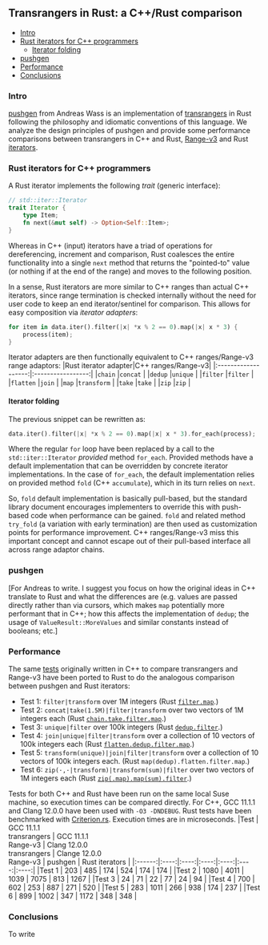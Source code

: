 ## Transrangers in Rust: a C++/Rust comparison
* [Intro](#intro)
* [Rust iterators for C++ programmers](#rust-iterators-for-c-programmers)
  * [Iterator folding](#iterator-folding)
* [pushgen](#pushgen)
* [Performance](#performance)
* [Conclusions](#conclusions)
### Intro
[pushgen](https://github.com/AndWass/pushgen) from Andreas Wass is an implementation of [transrangers](README.md) in Rust following the philosophy and idiomatic conventions of this language. We analyze the design principles of pushgen and provide some performance comparisons between transrangers in C++ and Rust, [Range-v3](https://github.com/ericniebler/range-v3) and Rust [iterators](https://doc.rust-lang.org/std/iter/index.html). 
### Rust iterators for C++ programmers
A Rust iterator implements the following *trait* (generic interface):
```rust
// std::iter::Iterator
trait Iterator {
    type Item;
    fn next(&mut self) -> Option<Self::Item>;
}
```
Whereas in C++ (input) iterators have a triad of operations for dereferencing, increment and comparison, Rust coalesces the entire functionality into a single `next` method that returns the "pointed-to" value (or nothing if at the end of the range) and moves to the following position.

In a sense, Rust iterators are more similar to C++ ranges than actual C++ iterators, since range termination is checked internally without the need for user code to keep an end iterator/sentinel for comparison. This allows for easy composition via *iterator adapters*:
```rust
for item in data.iter().filter(|x| *x % 2 == 0).map(|x| x * 3) {
    process(item);
}
```
Iterator adapters are then functionally equivalent to C++ ranges/Range-v3 range adaptors:
|Rust iterator adapter|C++ ranges/Range-v3|
|:-------------------:|:-----------------:|
|`chain`              |`concat`           |
|`dedup`              |`unique`           |
|`filter`             |`filter`           |
|`flatten`            |`join`             |
|`map`                |`transform`        |
|`take`               |`take`             |
|`zip`                |`zip`              |
#### Iterator folding
The previous snippet can be rewritten as:
```rust
data.iter().filter(|x| *x % 2 == 0).map(|x| x * 3).for_each(process);
```
Where the regular `for` loop have been replaced by a call to the `std::iter::Iterator` *provided* method `for_each`. Provided methods have a default implementation that can be overridden by concrete iterator implementations. In the case of `for_each`, the default implementation relies on provided method `fold` (C++ `accumulate`), which in its turn relies on `next`.

So, `fold` default implementation is basically pull-based, but the standard library document encourages implementers to override this with push-based code when performance can be gained. `fold` and related method `try_fold` (a variation with early termination) are then used as customization points for performance improvement. C++ ranges/Range-v3 miss this important concept and cannot escape out of their pull-based interface all across range adaptor chains. 
### pushgen
\[For Andreas to write. I suggest you focus on how the original ideas in C++ translate to Rust and what the differences are (e.g. values are passed directly rather than via cursors, which makes `map` potentially more performant that in C++; how this affects the implementation of `dedup`; the usage of `ValueResult::MoreValues` and similar constants instead of booleans; etc.\]
### Performance
The same [tests](README.md#performance) originally written in C++ to compare transrangers and Range-v3 have been ported to Rust to do the analogous comparison between pushgen and Rust iterators:
* Test 1: `filter|transform` over 1M integers (Rust [`filter.map`](https://github.com/AndWass/pushgen/blob/main/benches/filter_map.rs).)
* Test 2: `concat|take(1.5M)|filter|transform` over two vectors of 1M integers each (Rust [`chain.take.filter.map`](https://github.com/AndWass/pushgen/blob/main/benches/chain_take_filter_map.rs).)
* Test 3: `unique|filter` over 100k integers (Rust [`dedup.filter`](https://github.com/AndWass/pushgen/blob/main/benches/dedup_filter.rs).)
* Test 4: `join|unique|filter|transform` over a collection of 10 vectors of 100k integers each (Rust [`flatten.dedup.filter.map`](https://github.com/AndWass/pushgen/blob/main/benches/flatten_dedup_filter_map.rs).)
* Test 5: `transform(unique)|join|filter|transform` over a collection of 10 vectors of 100k integers each. (Rust `map(dedup).flatten.filter.map`.)
* Test 6: `zip(·,·|transform)|transform(sum)|filter` over two vectors of 1M integers each (Rust [`zip(.map).map(sum).filter`](https://github.com/AndWass/pushgen/blob/main/benches/transrangers_test6.rs).)

Tests for both C++ and Rust have been run on the same local Suse machine, so execution times can be compared directly. For C++, GCC 11.1.1 and Clang 12.0.0 have been used with `-O3 -DNDEBUG`. Rust tests have been benchmarked with [Criterion.rs](https://github.com/bheisler/criterion.rs). Execution times are in microseconds.
|Test    | GCC 11.1.1<br/>transrangers | GCC 11.1.1<br/>Range-v3 | Clang 12.0.0<br/>transrangers | Clange 12.0.0<br/>Range-v3 | pushgen | Rust iterators |
|:------:|:----:|:----:|:----:|:----:|:----:|:----:|
|Test 1  | 203  | 485  | 174  | 524  | 174  | 174  |
|Test 2  | 1080 | 4011 | 1039 | 7075 | 813  | 1267 |
|Test 3  | 24   | 71   | 22   | 77   | 24   |  94  |
|Test 4  | 700  | 602  | 253  | 887  | 271  | 520  |
|Test 5  | 283  | 1011 | 266  | 938  | 174  | 237  |
|Test 6  | 899  | 1002 | 347  | 1172 | 348  | 348  |
### Conclusions
To write
